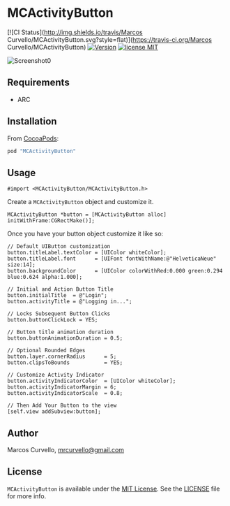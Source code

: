 # MCActivityButton

[![CI Status](http://img.shields.io/travis/Marcos Curvello/MCActivityButton.svg?style=flat)](https://travis-ci.org/Marcos Curvello/MCActivityButton)
[![Version](https://img.shields.io/cocoapods/v/MCActivityButton.svg?style=flat)](http://cocoapods.org/pods/MCActivityButton)
[![license MIT](http://img.shields.io/badge/license-MIT-orange.png)][mitLink]

![Screenshot0][gif0]

## Requirements
* ARC

## Installation

From [CocoaPods](http://cocoapods.org):

```ruby
pod "MCActivityButton"
```

## Usage

```objc
#import <MCActivityButton/MCActivityButton.h>
```

Create a `MCActivityButton` object and customize it.

```objc
MCActivityButton *button = [MCActivityButton alloc] initWithFrame:CGRectMake()];

```

Once you have your button object customize it like so:

```objc
// Default UIButton customization
button.titleLabel.textColor = [UIColor whiteColor];
button.titleLabel.font      = [UIFont fontWithName:@"HelveticaNeue" size:14];
button.backgroundColor      = [UIColor colorWithRed:0.000 green:0.294 blue:0.624 alpha:1.000];

// Initial and Action Button Title
button.initialTitle  = @"Login";
button.activityTitle = @"Logging in...";

// Locks Subsequent Button Clicks
button.buttonClickLock = YES;

// Button title animation duration
button.buttonAnimationDuration = 0.5;

// Optional Rounded Edges
button.layer.cornerRadius      = 5;
button.clipsToBounds           = YES;

// Customize Activity Indicator
button.activityIndicatorColor  = [UIColor whiteColor];
button.activityIndicatorMargin = 6;
button.activityIndicatorScale  = 0.8;

// Then Add Your Button to the view
[self.view addSubview:button];

```

## Author

Marcos Curvello, mrcurvello@gmail.com

## License

`MCActivityButton` is available under the [MIT License][mitLink]. See the [LICENSE][license] file for more info.

[mitLink]:http://opensource.org/licenses/MIT
[license]:https://github.com/marcoscurvello/MCActivityButton/blob/master/LICENSE
[gif0]:https://raw.githubusercontent.com/marcoscurvello/MCActivityButton/master/Screenshots/screenshot.gif
